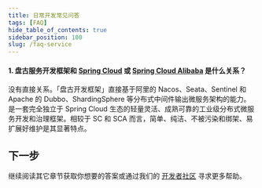 ```yaml
---
title: 日常开发常见问答
tags: [FAQ]
hide_table_of_contents: true
sidebar_position: 100
slug: /faq-service
---
```

<head>
  <title>常见问答 | 盘古 Admin</title>
</head>

#### 1. 盘古服务开发框架和 [Spring Cloud](https://spring.io/projects/spring-cloud) 或 [Spring Cloud Alibaba](https://spring.io/projects/spring-cloud-alibaba) 是什么关系？ 
没有直接关系。「盘古开发框架」直接基于阿里的 Nacos、Seata、Sentinel 和 Apache 的 Dubbo、ShardingSphere 等分布式中间件输出微服务架构的能力。是一套完全独立于 Spring Cloud 生态的轻量灵活、成熟可靠的工业级分布式微服务开发和治理框架。相较于 SC 和 SCA 而言，简单、纯洁、不被污染和绑架、易扩展好维护是其显著特点。

## 下一步
继续阅读其它章节获取你想要的答案或通过我们的 [开发者社区](/community) 寻求更多帮助。